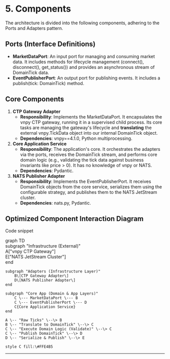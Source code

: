 # **5\. Components**

The architecture is divided into the following components, adhering to the Ports and Adapters pattern.

## **Ports (Interface Definitions)**

* **MarketDataPort**: An input port for managing and consuming market data. It includes methods for lifecycle management (connect(), disconnect(), get\_status()) and provides an asynchronous stream of DomainTick data.  
* **EventPublisherPort**: An output port for publishing events. It includes a publish(tick: DomainTick) method.

## **Core Components**

1. **CTP Gateway Adapter**  
   * **Responsibility**: Implements the MarketDataPort. It encapsulates the vnpy CTP gateway, running it in a supervised child process. Its core tasks are managing the gateway's lifecycle and **translating** the external vnpy.TickData object into our internal DomainTick object.  
   * **Dependencies**: vnpy==4.1.0, Python multiprocessing.  
2. **Core Application Service**  
   * **Responsibility**: The application's core. It orchestrates the adapters via the ports, receives the DomainTick stream, and performs core domain logic (e.g., validating the tick data against business invariants like price \> 0). It has no knowledge of vnpy or NATS.  
   * **Dependencies**: Pydantic.  
3. **NATS Publisher Adapter**  
   * **Responsibility**: Implements the EventPublisherPort. It receives DomainTick objects from the core service, serializes them using the configurable strategy, and publishes them to the NATS JetStream cluster.  
   * **Dependencies**: nats.py, Pydantic.

## **Optimized Component Interaction Diagram**

Code snippet

graph TD  
    subgraph "Infrastructure (External)"  
        A\["vnpy CTP Gateway"\]  
        E\["NATS JetStream Cluster"\]  
    end

    subgraph "Adapters (Infrastructure Layer)"  
        B\[CTP Gateway Adapter\]  
        D\[NATS Publisher Adapter\]  
    end  
      
    subgraph "Core App (Domain & App Layers)"  
        C \--- MarketDataPort \--- B  
        C \--- EventPublisherPort \--- D  
        C{Core Application Service}  
    end

    A \-- "Raw Ticks" \--\> B  
    B \-- "Translate to DomainTick" \--\> C  
    C \-- "Execute Domain Logic (Validate)" \--\> C  
    C \-- "Publish DomainTick" \--\> D  
    D \-- "Serialize & Publish" \--\> E

    style C fill:\#FFE4B5

---
